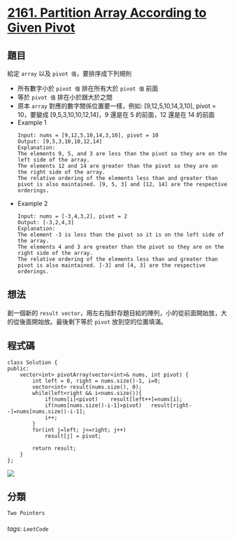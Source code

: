 
# [2161. Partition Array According to Given Pivot](https://leetcode.com/problems/partition-array-according-to-given-pivot/)

## 題目
給定 `array` 以及 `pivot 值`，要排序成下列規則
* 所有數字小於 `pivot 值` 排在所有大於 `pivot 值` 前面
* 等於 `pivot 值` 排在小於跟大於之間
* 原本 `array` 對應的數字關係位置要一樣，例如: [9,12,5,10,14,3,10], pivot = 10，要變成 [9,5,3,10,10,12,14]，9 還是在 5 的前面，12 還是在 14 的前面
* Example 1
    ```
    Input: nums = [9,12,5,10,14,3,10], pivot = 10
    Output: [9,5,3,10,10,12,14]
    Explanation: 
    The elements 9, 5, and 3 are less than the pivot so they are on the left side of the array.
    The elements 12 and 14 are greater than the pivot so they are on the right side of the array.
    The relative ordering of the elements less than and greater than pivot is also maintained. [9, 5, 3] and [12, 14] are the respective orderings.
    ```
* Example 2
    ```
    Input: nums = [-3,4,3,2], pivot = 2
    Output: [-3,2,4,3]
    Explanation: 
    The element -3 is less than the pivot so it is on the left side of the array.
    The elements 4 and 3 are greater than the pivot so they are on the right side of the array.
    The relative ordering of the elements less than and greater than pivot is also maintained. [-3] and [4, 3] are the respective orderings.
    ```

## 想法
創一個新的 `result vector`，用左右指針存題目給的陣列，小的從前面開始放，大的從後面開始放。最後剩下等於 `pivot` 放到空的位置填滿。 

## 程式碼
```cpp=
class Solution {
public:
    vector<int> pivotArray(vector<int>& nums, int pivot) {
        int left = 0, right = nums.size()-1, i=0;
        vector<int> result(nums.size(), 0);
        while(left<right && i<nums.size()){
            if(nums[i]<pivot)    result[left++]=nums[i];
            if(nums[nums.size()-i-1]>pivot)   result[right--]=nums[nums.size()-i-1];
            i++;
        }
        for(int j=left; j<=right; j++)
            result[j] = pivot;

        return result;
    }
};
```

![](https://i.imgur.com/rjGcuIa.png)


## 分類
`Two Pointers`

###### tags: `LeetCode`
